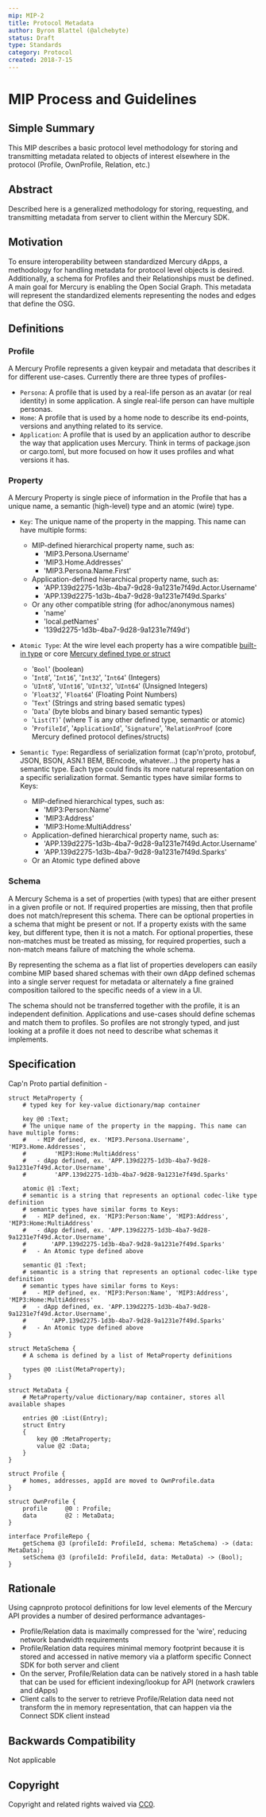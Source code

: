 ```yaml
---
mip: MIP-2
title: Protocol Metadata
author: Byron Blattel (@alchebyte)
status: Draft
type: Standards
category: Protocol
created: 2018-7-15
---
```

# MIP Process and Guidelines

## Simple Summary

This MIP describes a basic protocol level methodology for storing and transmitting metadata related to objects of interest elsewhere in the protocol (Profile, OwnProfile, Relation, etc.)

## Abstract

Described here is a generalized methodology for storing, requesting, and transmitting metadata from server to client within the Mercury SDK.

## Motivation

To ensure interoperability between standardized Mercury dApps, a methodology for handling metadata for protocol level objects is desired. Additionally, a schema for Profiles and their Relationships must be defined. A main goal for Mercury is enabling the Open Social Graph. This metadata will represent the standardized elements representing the nodes and edges that define the OSG.

## Definitions

### Profile

A Mercury Profile represents a given keypair and metadata that describes it for different use-cases. Currently there are three types of profiles-

- `Persona`: A profile that is used by a real-life person as an avatar (or real identity) in some application. A single real-life person can have multiple personas.
- `Home`: A profile that is used by a home node to describe its end-points, versions and anything related to its service.
- `Application`: A profile that is used by an application author to describe the way that application uses Mercury. Think in terms of package.json or cargo.toml, but more focused on how it uses profiles and what versions it has.

### Property

A Mercury Property is single piece of information in the Profile that has a unique name, a semantic (high-level) type and an atomic (wire) type.

- `Key`: The unique name of the property in the mapping. This name can have multiple forms:
  - MIP-defined hierarchical property name, such as:
    - 'MIP3.Persona.Username'
    - 'MIP3.Home.Addresses'
    - 'MIP3.Persona.Name.First'
  - Application-defined hierarchical property name, such as:
    - 'APP.139d2275-1d3b-4ba7-9d28-9a1231e7f49d.Actor.Username'
    - 'APP.139d2275-1d3b-4ba7-9d28-9a1231e7f49d.Sparks'
  - Or any other compatible string (for adhoc/anonymous names)
    - 'name'
    - 'local.petNames'
    - '139d2275-1d3b-4ba7-9d28-9a1231e7f49d')

- `Atomic Type`: At the wire level each property has a wire compatible [built-in type](https://capnproto.org/language.html#built-in-types) or core [Mercury defined type or struct](https://gitlab.libertaria.community/mercury/client-sdk-rust/blob/develop/home-protocol/protocol/mercury.capnp)
  - '`Bool`' (boolean)
  - '`Int8`', '`Int16`', '`Int32`', '`Int64`' (Integers)
  - '`UInt8`', '`UInt16`', '`UInt32`', '`UInt64`' (Unsigned Integers)
  - '`Float32`', '`Float64`' (Floating Point Numbers)
  - '`Text`' (Strings and string based sematic types)
  - '`Data`' (byte blobs and binary based semantic types)
  - '`List(T)`' (where T is any other defined type, semantic or atomic)
  - '`ProfileId`', '`ApplicationId`', '`Signature`', '`RelationProof` (core Mercury defined protocol defines/structs)

- `Semantic Type`: Regardless of serialization format (cap'n'proto, protobuf, JSON, BSON, ASN.1 BEM, BEncode, whatever...) the property has a semantic type. Each type could finds its more natural representation on a specific serialization format. Semantic types have similar forms to Keys:
  - MIP-defined hierarchical types, such as:
    - 'MIP3:Person:Name'
    - 'MIP3:Address'
    - 'MIP3:Home:MultiAddress'
  - Application-defined hierarchical property name, such as:
    - 'APP.139d2275-1d3b-4ba7-9d28-9a1231e7f49d.Actor.Username'
    - 'APP.139d2275-1d3b-4ba7-9d28-9a1231e7f49d.Sparks'
  - Or an Atomic type defined above

### Schema

A Mercury Schema is a set of properties (with types) that are either present in a given profile or not. If required properties are missing, then that profile does not match/represent this schema. There can be optional properties in a schema that might be present or not. If a property exists with the same key, but different type, then it is not a match. For optional properties, these non-matches must be treated as missing, for required properties, such a non-match means failure of matching the whole schema.

By representing the schema as a flat list of properties developers can easily combine MIP based shared schemas with their own dApp defined schemas into a single server request for metadata or alternately a fine grained composition tailored to the specific needs of a view in a UI.

The schema should not be transferred together with the profile, it is an independent definition. Applications and use-cases should define schemas and match them to profiles. So profiles are not strongly typed, and just looking at a profile it does not need to describe what schemas it implements.

## Specification

Cap'n Proto partial definition -

```capnproto
struct MetaProperty {
    # typed key for key-value dictionary/map container

    key @0 :Text;
    # The unique name of the property in the mapping. This name can have multiple forms:
    #   - MIP defined, ex. 'MIP3.Persona.Username', 'MIP3.Home.Addresses',
    #        'MIP3:Home:MultiAddress'
    #   - dApp defined, ex. 'APP.139d2275-1d3b-4ba7-9d28-9a1231e7f49d.Actor.Username',
    #        'APP.139d2275-1d3b-4ba7-9d28-9a1231e7f49d.Sparks'

    atomic @1 :Text;
    # semantic is a string that represents an optional codec-like type definition
    # semantic types have similar forms to Keys:
    #   - MIP defined, ex. 'MIP3:Person:Name', 'MIP3:Address', 'MIP3:Home:MultiAddress'
    #   - dApp defined, ex. 'APP.139d2275-1d3b-4ba7-9d28-9a1231e7f49d.Actor.Username',
    #       'APP.139d2275-1d3b-4ba7-9d28-9a1231e7f49d.Sparks'
    #   - An Atomic type defined above

    semantic @1 :Text;
    # semantic is a string that represents an optional codec-like type definition
    # semantic types have similar forms to Keys:
    #   - MIP defined, ex. 'MIP3:Person:Name', 'MIP3:Address', 'MIP3:Home:MultiAddress'
    #   - dApp defined, ex. 'APP.139d2275-1d3b-4ba7-9d28-9a1231e7f49d.Actor.Username',
    #       'APP.139d2275-1d3b-4ba7-9d28-9a1231e7f49d.Sparks'
    #   - An Atomic type defined above
}

struct MetaSchema {
    # A schema is defined by a list of MetaProperty definitions

    types @0 :List(MetaProperty);
}

struct MetaData {
    # MetaProperty/value dictionary/map container, stores all available shapes

    entries @0 :List(Entry);
    struct Entry
    {
        key @0 :MetaProperty;
        value @2 :Data;
    }
}

struct Profile {
    # homes, addresses, appId are moved to OwnProfile.data
}

struct OwnProfile {
    profile     @0 : Profile;
    data        @2 : MetaData;
}

interface ProfileRepo {
    getSchema @3 (profileId: ProfileId, schema: MetaSchema) -> (data: MetaData);
    setSchema @3 (profileId: ProfileId, data: MetaData) -> (Bool);
}
```

## Rationale

Using capnproto protocol definitions for low level elements of the Mercury API
provides a number of desired performance advantages-

- Profile/Relation data is maximally compressed for the 'wire', reducing network bandwidth requirements
- Profile/Relation data requires minimal memory footprint because it is stored and accessed in native memory via a platform specific Connect SDK for both server and client
- On the server, Profile/Relation data can be natively stored in a hash table that can be used for efficient indexing/lookup for API (network crawlers and dApps)
- Client calls to the server to retrieve Profile/Relation data need not transform the in memory representation, that can happen via the Connect SDK client instead

## Backwards Compatibility

Not applicable

## Copyright

Copyright and related rights waived via [CC0](https://creativecommons.org/publicdomain/zero/1.0/).